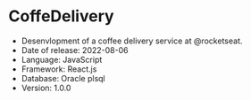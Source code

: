 # CoffeDelivery

- Desenvlopment of a coffee delivery service at @rocketseat.
- Date of release: 2022-08-06
- Language: JavaScript
- Framework: React.js
- Database: Oracle plsql
- Version: 1.0.0



